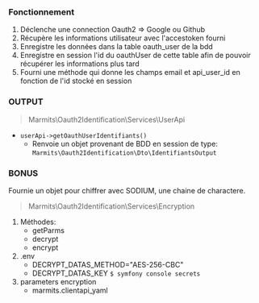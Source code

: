 ### Fonctionnement

1. Déclenche une connection Oauth2 => Google ou Github
2. Récupère les informations utilisateur avec l'accestoken fourni
3. Enregistre les données dans la table oauth_user de la bdd
4. Enregistre en session l'id du oauthUser de cette table afin de pouvoir récupérer les informations plus tard
5. Fourni une méthode qui donne les champs email et api_user_id en fonction de l'id stocké en session


### OUTPUT
>Marmits\Oauth2Identification\Services\UserApi

- ``userApi->getOauthUserIdentifiants()``  
  - Renvoie un objet provenant de BDD en session de type:  
  `Marmits\Oauth2Identification\Dto\IdentifiantsOutput`


### BONUS
Fournie un objet pour chiffrer avec SODIUM, une chaine de charactere.
>Marmits\Oauth2Identification\Services\Encryption
1. Méthodes: 
   - getParms
   - decrypt
   - encrypt
2. .env 
   - DECRYPT_DATAS_METHOD="AES-256-CBC"
   - DECRYPT_DATAS_KEY `$ symfony console secrets`
3. parameters encryption
   - marmits.clientapi_yaml